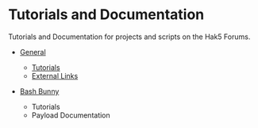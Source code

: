 # Tutorials and Documentation
Tutorials and Documentation for projects and scripts on the Hak5 Forums.

- [General](https://github.com/Dave-ee/Tutorials-and-Documentation/tree/master/General)
  - [Tutorials](https://github.com/Dave-ee/Tutorials-and-Documentation/tree/master/General/Tutorials)
  - [External Links](https://github.com/Dave-ee/Tutorials-and-Documentation/blob/master/General/ExternalLinks.md)
  
- [Bash Bunny](https://github.com/Dave-ee/Tutorials-and-Documentation/tree/master/Bash%20Bunny)
  - Tutorials
  - Payload Documentation
